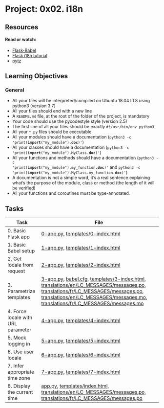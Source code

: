 # Project: 0x02. i18n

## Resources

#### Read or watch:

* [Flask-Babel](https://intranet.alxswe.com/rltoken/0m4Qykp52fFH-dPzlWIdkw)
* [Flask i18n tutorial](https://intranet.alxswe.com/rltoken/RtGz7pI7TKnYqrMMG9rWMg)
* [pytz](https://intranet.alxswe.com/rltoken/tw8sQWhB3HJvk3jmR2GBwg)
## Learning Objectives

### General

* All your files will be interpreted/compiled on Ubuntu 18.04 LTS using python3 (version 3.7)
* All your files should end with a new line
* A <code>README.md</code> file, at the root of the folder of the project, is mandatory
* Your code should use the pycodestyle style (version 2.5)
* The first line of all your files should be exactly <code>#!/usr/bin/env python3</code>
* All your <code>*.py</code> files should be executable
* All your modules should have a documentation (<code>python3 -c 'print(__import__("my_module").__doc__)'</code>)
* All your classes should have a documentation (<code>python3 -c 'print(__import__("my_module").MyClass.__doc__)'</code>)
* All your functions and methods should have a documentation (<code>python3 -c 'print(__import__("my_module").my_function.__doc__)'</code> and <code>python3 -c 'print(__import__("my_module").MyClass.my_function.__doc__)'</code>)
* A documentation is not a simple word, it’s a real sentence explaining what’s the purpose of the module, class or method (the length of it will be verified)
* All your functions and coroutines must be type-annotated.
## Tasks

| Task | File |
| ---- | ---- |
| 0. Basic Flask app | [0-app.py](./0-app.py), [templates/0-index.html](./templates/0-index.html) |
| 1. Basic Babel setup | [1-app.py](./1-app.py), [templates/1-index.html](./templates/1-index.html) |
| 2. Get locale from request | [2-app.py](./2-app.py), [templates/2-index.html](./templates/2-index.html) |
| 3. Parametrize templates | [3-app.py](./3-app.py), [babel.cfg](./babel.cfg), [templates/3-index.html](./templates/3-index.html), [translations/en/LC_MESSAGES/messages.po](./translations/en/LC_MESSAGES/messages.po), [translations/fr/LC_MESSAGES/messages.po](./translations/fr/LC_MESSAGES/messages.po), [translations/en/LC_MESSAGES/messages.mo](./translations/en/LC_MESSAGES/messages.mo), [translations/fr/LC_MESSAGES/messages.mo](./translations/fr/LC_MESSAGES/messages.mo) |
| 4. Force locale with URL parameter | [4-app.py](./4-app.py), [templates/4-index.html](./templates/4-index.html) |
| 5. Mock logging in | [5-app.py](./5-app.py), [templates/5-index.html](./templates/5-index.html) |
| 6. Use user locale | [6-app.py](./6-app.py), [templates/6-index.html](./templates/6-index.html) |
| 7. Infer appropriate time zone | [7-app.py](./7-app.py), [templates/7-index.html](./templates/7-index.html) |
| 8. Display the current time | [app.py](./app.py), [templates/index.html](./templates/index.html), [translations/en/LC_MESSAGES/messages.po](./translations/en/LC_MESSAGES/messages.po), [translations/fr/LC_MESSAGES/messages.po](./translations/fr/LC_MESSAGES/messages.po) |
